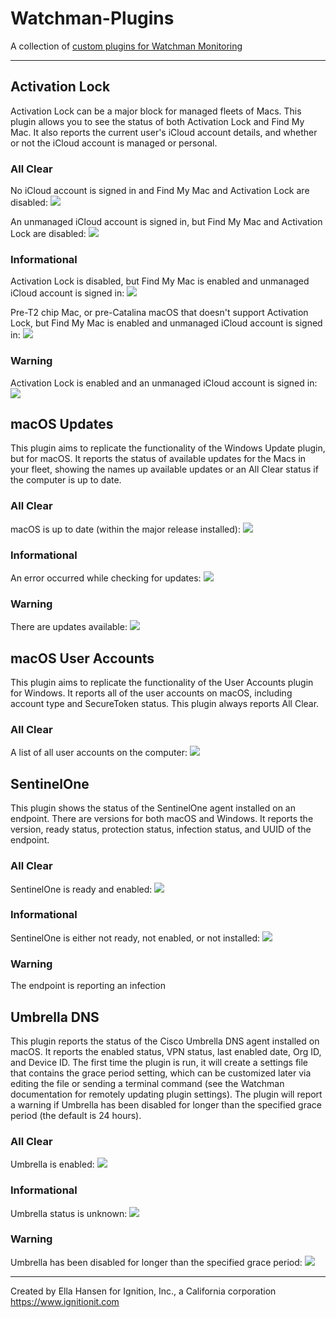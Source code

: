 # Watchman-Plugins

A collection of [custom plugins for Watchman Monitoring](https://github.com/watchmanmonitoring/customplugins)

---

## Activation Lock

Activation Lock can be a major block for managed fleets of Macs. This plugin allows you to see the status of both Activation Lock and Find My Mac. It also reports the current user's iCloud account details, and whether or not the iCloud account is managed or personal.

### All Clear

No iCloud account is signed in and Find My Mac and Activation Lock are disabled:
![](https://github.com/Ignition-IT/Watchman-Plugins/blob/master/images/activation_lock_no_icloud_ok.png?raw=true)

An unmanaged iCloud account is signed in, but Find My Mac and Activation Lock are disabled:
![](https://github.com/Ignition-IT/Watchman-Plugins/blob/master/images/activation_lock_ok.png?raw=true)

### Informational

Activation Lock is disabled, but Find My Mac is enabled and unmanaged iCloud account is signed in:
![](https://github.com/Ignition-IT/Watchman-Plugins/blob/master/images/activation_lock_fmm_info.png?raw=true)

Pre-T2 chip Mac, or pre-Catalina macOS that doesn't support Activation Lock, but Find My Mac is enabled and unmanaged iCloud account is signed in:
![](https://github.com/Ignition-IT/Watchman-Plugins/blob/master/images/activation_lock_pre_t2_info.png?raw=true)

### Warning

Activation Lock is enabled and an unmanaged iCloud account is signed in:
![](https://github.com/Ignition-IT/Watchman-Plugins/blob/master/images/activation_lock_enabled_warning.png?raw=true)


## macOS Updates

This plugin aims to replicate the functionality of the Windows Update plugin, but for macOS. It reports the status of available updates for the Macs in your fleet, showing the names up available updates or an All Clear status if the computer is up to date.

### All Clear

macOS is up to date (within the major release installed):
![](https://github.com/Ignition-IT/Watchman-Plugins/blob/master/images/macos_updates_ok.png?raw=true)

### Informational

An error occurred while checking for updates:
![](https://github.com/Ignition-IT/Watchman-Plugins/blob/master/images/macos_updates_info.png?raw=true)

### Warning

There are updates available:
![](https://github.com/Ignition-IT/Watchman-Plugins/blob/master/images/macos_updates_warning.png?raw=true)


## macOS User Accounts

This plugin aims to replicate the functionality of the User Accounts plugin for Windows. It reports all of the user accounts on macOS, including account type and SecureToken status. This plugin always reports All Clear.

### All Clear

A list of all user accounts on the computer:
![](https://github.com/Ignition-IT/Watchman-Plugins/blob/master/images/macos_user_accounts.png?raw=true)


## SentinelOne

This plugin shows the status of the SentinelOne agent installed on an endpoint. There are versions for both macOS and Windows. It reports the version, ready status, protection status, infection status, and UUID of the endpoint.

### All Clear

SentinelOne is ready and enabled:
![](https://github.com/Ignition-IT/Watchman-Plugins/blob/master/images/sentinelone_ok.png?raw=true)

### Informational

SentinelOne is either not ready, not enabled, or not installed:
![](https://github.com/Ignition-IT/Watchman-Plugins/blob/master/images/sentinelone_info.png?raw=true)

### Warning

The endpoint is reporting an infection


## Umbrella DNS

This plugin reports the status of the Cisco Umbrella DNS agent installed on macOS. It reports the enabled status, VPN status, last enabled date, Org ID, and Device ID. The first time the plugin is run, it will create a settings file that contains the grace period setting, which can be customized later via editing the file or sending a terminal command (see the Watchman documentation for remotely updating plugin settings). The plugin will report a warning if Umbrella has been disabled for longer than the specified grace period (the default is 24 hours).

### All Clear

Umbrella is enabled:
![](https://github.com/Ignition-IT/Watchman-Plugins/blob/master/images/umbrella_dns_ok.png?raw=true)

### Informational

Umbrella status is unknown:
![](https://github.com/Ignition-IT/Watchman-Plugins/blob/master/images/umbrella_dns_info.png?raw=true)

### Warning

Umbrella has been disabled for longer than the specified grace period:
![](https://github.com/Ignition-IT/Watchman-Plugins/blob/master/images/umbrella_dns_warning.png?raw=true)


---

Created by Ella Hansen for Ignition, Inc., a California corporation https://www.ignitionit.com
